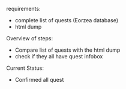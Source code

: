 requirements:
- complete list of quests (Eorzea database)
- html dump

Overview of steps:
- Compare list of quests with the html dump
- check if they all have quest infobox

Current Status:
- Confirmed all quest